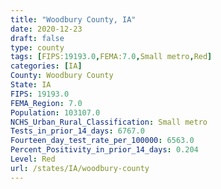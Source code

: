 ```yaml
---
title: "Woodbury County, IA"
date: 2020-12-23
draft: false
type: county
tags: [FIPS:19193.0,FEMA:7.0,Small metro,Red]
categories: [IA]
County: Woodbury County
State: IA
FIPS: 19193.0
FEMA_Region: 7.0
Population: 103107.0
NCHS_Urban_Rural_Classification: Small metro
Tests_in_prior_14_days: 6767.0
Fourteen_day_test_rate_per_100000: 6563.0
Percent_Positivity_in_prior_14_days: 0.204
Level: Red
url: /states/IA/woodbury-county
---
```



